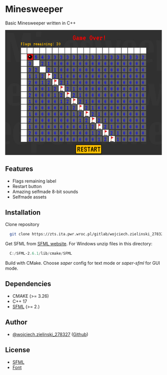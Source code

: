 # Minesweeper

Basic Minesweeper written in C++

![Screenshot](assets/readme-screenshot.png)


## Features

- Flags remaining label
- Restart button
- Amazing selfmade 8-bit sounds
- Selfmade assets

## Installation

Clone repository

```bash
  git clone https://zts.ita.pwr.wroc.pl/gitlab/wojciech.zielinski_278327/saper_wojciech_zielinski
```
    
Get SFML from [SFML website](https://www.sfml-dev.org/). For Windows unzip files in this directory:

```powershell
  C:/SFML-2.6.1/lib/cmake/SFML
```

Build with CMake. Choose *saper* config for text mode or *saper-sfml* for GUI mode.
## Dependencies
- CMAKE (>= 3.26)
- C++ 17
- [SFML](https://www.sfml-dev.org/) (>= 2.)

## Author

- [@wojciech.zielinski_278327](https://zts.ita.pwr.wroc.pl/gitlab/wojciech.zielinski_278327) ([Github](https://github.com/wojzielinski))


## License

- [SFML](https://www.sfml-dev.org/license.php)
- [Font](https://fonts.google.com/specimen/VT323/about)